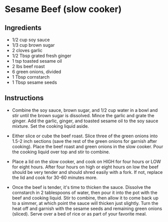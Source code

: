 # Sesame Beef (slow cooker)

## Ingredients

- 1/2 cup soy sauce 
- 1/3 cup brown sugar
- 2 cloves garlic 
- 1/2 Tbsp grated fresh ginger
- 1 tsp toasted sesame oil
- 2 lbs beef roast 
- 6 green onions, divided
- 1 Tbsp cornstarch 
- 1 Tbsp sesame seeds 

## Instructions 

- Combine the soy sauce, brown sugar, and 1/2 cup water in a bowl and stir until the brown sugar is dissolved. Mince the garlic and grate the ginger. Add the garlic, ginger, and toasted sesame oil to the soy sauce mixture. Set the cooking liquid aside.

- Either slice or cube the beef roast. Slice three of the green onions into 1.5-2 inch sections (save the rest of the green onions for garnish after cooking). Place the beef roast and green onions in the slow cooker. Pour the cooking liquid over top and stir to combine.

- Place a lid on the slow cooker, and cook on HIGH for four hours or LOW for eight hours. After four hours on high or eight hours on low the beef should be very tender and should shred easily with a fork. If not, replace the lid and cook for 30-60 minutes more.

- Once the beef is tender, it's time to thicken the sauce. Dissolve the cornstarch in 2 tablespoons of water, then pour it into the pot with the beef and cooking liquid. Stir to combine, then allow it to come back up to a simmer, at which point the sauce will thicken just slightly. Turn the heat off and garnish with the sesame seeds and remaining green onions (sliced). Serve over a bed of rice or as part of your favorite meal.





